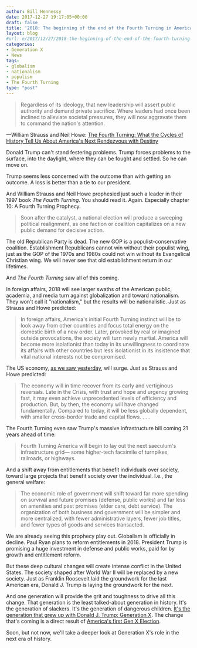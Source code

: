 ```yaml
---
author: Bill Hennessy
date: 2017-12-27 19:17:05+00:00
draft: false
title: '2018: The beginning of the end of the Fourth Turning in America'
layout: blog
#url: e/2017/12/27/2018-the-beginning-of-the-end-of-the-fourth-turning-in-america/
categories:
- Generation X
- News
tags:
- globalism
- nationalism
- populism
- The Fourth Turning
type: "post"
---
```


> Regardless of its ideology, that new leadership will assert public authority and demand private sacrifice. Where leaders had once been inclined to alleviate societal pressures, they will now aggravate them to command the nation's attention.



—William Strauss and Neil Howe: [The Fourth Turning: What the Cycles of History Tell Us About America's Next Rendezvous with Destiny](https://read.amazon.com/kp/embed?asin=B001RKFU4I&preview=newtab&linkCode=kpe&ref_=cm_sw_r_kb_dp_1zPqAb3TW9KKR)

Donald Trump can't stand festering problems. Trump forces problems to the surface, into the daylight, where they can be fought and settled. So he can move on.

Trump seems less concerned with the outcome than with getting an outcome. A loss is better than a tie to our president.

And William Strauss and Neil Howe prophesied just such a leader in their 1997 book _The Fourth Turning_. You should read it. Again. Especially chapter 10: A Fourth Turning Prophecy.



> Soon after the catalyst, a national election will produce a sweeping political realignment, as one faction or coalition capitalizes on a new public demand for decisive action.



The old Republican Party is dead. The new GOP is a populist-conservative coalition. Establishment Republicans cannot win without their populist wing, just as the GOP of the 1970s and 1980s could not win without its Evangelical Christian wing. We will never see that old establishment return in our lifetimes.

And _The Fourth Turning_ saw all of this coming.

In foreign affairs, 2018 will see larger swaths of the American public, academia, and media turn against globalization and toward nationalism. They won't call it "nationalism," but the results will be nationalistic. Just as Strauss and Howe predicted:



> In foreign affairs, America's initial Fourth Turning instinct will be to look away from other countries and focus total energy on the domestic birth of a new order. Later, provoked by real or imagined outside provocations, the society will turn newly martial. America will become more isolationist than today in its unwillingness to coordinate its affairs with other countries but less isolationist in its insistence that vital national interests not be compromised.



The US economy, [as we saw yesterday](https://hennessysview.com/2017/12/26/2018-will-change-american-culture-at-its-core/), will surge. Just as Strauss and Howe predicted:



> The economy will in time recover from its early and vertiginous reversals. Late in the Crisis, with trust and hope and urgency growing fast, it may even achieve unprecedented levels of efficiency and production. But, by then, the economy will have changed fundamentally. Compared to today, it will be less globally dependent, with smaller cross-border trade and capital flows. . . .



The Fourth Turning even saw Trump's massive infrastructure bill coming 21 years ahead of time:



> Fourth Turning America will begin to lay out the next saeculum's infrastructure grid— some higher-tech facsimile of turnpikes, railroads, or highways.



And a shift away from entitlements that benefit individuals over society, toward large projects that benefit society over the individual. I.e., the general welfare:



> The economic role of government will shift toward far more spending on survival and future promises (defense, public works) and far less on amenities and past promises (elder care, debt service). The organization of both business and government will be simpler and more centralized, with fewer administrative layers, fewer job titles, and fewer types of goods and services transacted.



We are already seeing this prophecy play out. Globalism is officially in decline. Paul Ryan plans to reform entitlements in 2018. President Trump is promising a huge investment in defense and public works, paid for by growth and entitlement reform.

But these deep cultural changes will create intense conflict in the United States. The society shaped after World War II will be replaced by a new society. Just as Franklin Roosevelt laid the groundwork for the last American era, Donald J. Trump is laying the groundwork for the next.

And one generation will provide the grit and toughness to drive all this change. That generation is the least talked-about generation in history. It's the generation of slackers. It's the generation of dangerous children. [It's the generation that grew up with Donald J. Trump: Generation X](https://hennessysview.com/2017/07/03/first-13er-president-a-gen-x-independence-day/). The change that's coming is a direct result of [America's first Gen X Election](https://hennessysview.com/2016/02/20/this-is-the-gen-x-election/).

Soon, but not now, we'll take a deeper look at Generation X's role in the next era of history.
